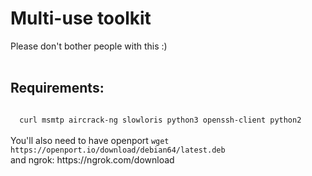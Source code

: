 # Multi-use toolkit
Please don't bother people with this :)
<br/><br/>
<h2>Requirements:</h2>
<code>
  curl msmtp aircrack-ng slowloris python3 openssh-client python2
</code>
<br/>
You&apos;ll also need to have openport <code>wget https://openport.io/download/debian64/latest.deb</code>
<br/>
and ngrok: https://ngrok.com/download
